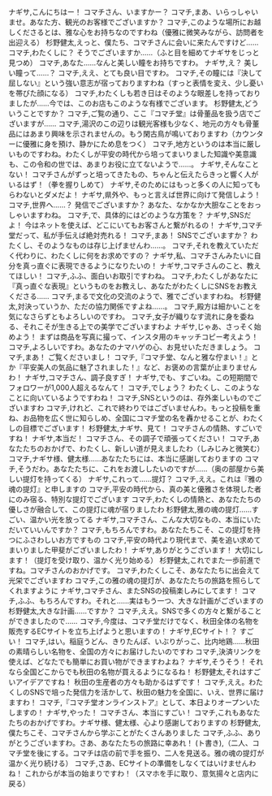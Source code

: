 ナギサ,こんにちはー！ コマチさん、いますかー？
コマチ,まあ、いらっしゃいませ。あなた方、観光のお客様でございますか？
コマチ,このような場所にお越しくださるとは、雅な心をお持ちなのですわね（優雅に微笑みながら、訪問者を出迎える）
杉野健太,えっと、僕たち、コマチさんに会いに来たんですけど……
コマチ,わたくしに？ そうでございますか……（ふと目を細めてナギサをじっと見つめ）
コマチ,あなた……なんと美しい瞳をお持ちですわ。
ナギサ,え？ 美しい瞳って……？
コマチ,ええ、とても良い目ですわ。
コマチ,その瞳には『決して屈しない』という強い意志が宿っておりますわね（すっと表情を変え、少し憂いを帯びた顔になる）
コマチ,わたくしも若き日はそのような眼差しを持っておりましたが……今では、このお店もこのような有様でございます。
杉野健太,どういうことですか？
コマチ,ご覧の通り、ここ『コマチ堂』は骨董品を扱う店でございますが……
コマチ,湯沢のこの辺りは観光客様も少なく、地元の方々も骨董品にはあまり興味を示されませんの。もう閑古鳥が鳴いておりますわ（カウンターに優雅に身を預け、静かにため息をつく）
コマチ,地方というのは本当に厳しいものですわね。わたくしが平安の時代から培ってまいりました知識や美意識も、この令和の世では、あまりお役に立てないようで……。
ナギサ,そんなことない！ コマチさんがずっと培ってきたもの、ちゃんと伝えたらきっと響く人がいるはず！（拳を握りしめて）
ナギサ,そのためにはもっと多くの人に知ってもらわないとダメだよ！
ナギサ,県外や、もっと言えば世界に向けて発信しよう！
コマチ,世界へ……？ 発信でございますか？ あなた、なかなか大胆なことをおっしゃいますわね。
コマチ,で、具体的にはどのような方策を？
ナギサ,SNSだよ！ 今はネットを使えば、どこにいてもお客さんと繋がれるの！
ナギサ,コマチ堂だって、私が手伝えば絶対売れる！
コマチ,まあ！ SNSでございますか？ わたくし、そのようなものは存じ上げませんわ……。
コマチ,それを教えていただく代わりに、わたくしに何をお求めですの？
ナギサ,私、コマチさんみたいに自分を真っ直ぐに表現できるようになりたいの！
ナギサ,コマチさんのこと、教えてほしい！
コマチ,ふふ、面白いお取引ですわね。
コマチ,わたくしがあなたに『真っ直ぐな表現』というものをお教えし、あなたがわたくしにSNSをお教えくださる……
コマチ,まるで文化の交流のようで、雅でございますわね。
杉野健太,対決っていうか、ただの協力関係ですよね……。
コマチ,殿方は細かいことを気になさらずともよろしいのですわ。
コマチ,女子が織りなす流れに身を委ねる、それこそが生きる上での美学でございますわよ
ナギサ,じゃあ、さっそく始めよう！ まずは商品を写真に撮って、インスタ用のキャッチコピー考えよう！
コマチ,よろしいですわ。あなたのナマハゲの心、お見せいただきましょう。
コマチ,まあ！ ご覧くださいまし！
コマチ,『コマチ堂、なんと雅な佇まい！』とか『平安美人の気品に魅了されました！』など、お褒めの言葉が止まりませんわ！
ナギサ,コマチさん、調子良すぎ！
ナギサ,でも、すごいね。この短期間でフォロワーが1,000人超えるなんて！
コマチ,でしょう？ わたくし、このようなことに向いているようですわね！
コマチ,SNSというのは、存外楽しいものでございますわ
コマチ,けれど、これで終わりではございませんわ。もっと投稿を重ね、お品物を広く世に知らしめ、全国にコマチ堂の名を轟かせることが、わたくしの目標でございます！
杉野健太,ナギサ、見て！ コマチさんの情熱、すごいですね！
ナギサ,本当だ！ コマチさん、その調子で頑張ってください！
コマチ,あなたたちのおかげで、わたくし、新しい道が見えましたわ（しみじみと微笑む）
コマチ,ナギサ様、健太様……あなたたちには、本当に感謝しておりますの
コマチ,そうだわ。あなたたちに、これをお渡ししたいのですが……（奥の部屋から美しい提灯を持ってくる）
ナギサ,これって……提灯？
コマチ,ええ。これは『雅の魂の提灯』と申しますの
コマチ,平安の時代から、真の美と優雅さを体現した者にのみ宿る、特別な提灯でございます
コマチ,わたくしの情熱と、あなたたちの優しさが融合して、この提灯に魂が宿りましたわ
杉野健太,雅の魂の提灯……すごい、温かい光を放ってる
ナギサ,コマチさん、こんな大切なもの、本当にいただいていいんですか？
コマチ,もちろんですわ。あなたたちこそ、この提灯を持つにふさわしいお方ですもの
コマチ,平安の時代より現代まで、美を追い求めてまいりました甲斐がございましたわ！
ナギサ,ありがとうございます！ 大切にします！（提灯を受け取り、温かく光り始める）
杉野健太,これでまた一歩前進ですね。コマチさんのおかげです。
コマチ,わたくしこそ、あなたたちに出会えて光栄でございますわ
コマチ,この雅の魂の提灯が、あなたたちの旅路を照らしてくれますように
ナギサ,コマチさん、またSNSの投稿楽しみにしてます！
コマチ,ふふ、もちろんですわ。それと……実はもう一つ、大きな計画がございますの
杉野健太,大きな計画……ですか？
コマチ,ええ。SNSで多くの方々と繋がることができましたので……
コマチ,今度は、コマチ堂だけでなく、秋田全体の名物を販売するECサイトを立ち上げようと思いますの！
ナギサ,ECサイト！？ すごい！
コマチ,はい。稲庭うどん、きりたんぽ、いぶりがっこ、比内地鶏……秋田の素晴らしい名物を、全国の方々にお届けしたいのですわ
コマチ,決済リンクを使えば、どなたでも簡単にお買い物ができますわよね？
ナギサ,そうそう！ それなら全国どこからでも秋田の名物が買えるようになるね！
杉野健太,それはすごいアイデアですね！ 秋田の生産者の方々も助かるはずです！
コマチ,ええ。わたくしのSNSで培った発信力を活かして、秋田の魅力を全国に、いえ、世界に届けますわ！
コマチ,『コマチ堂オンラインストア』として、本日よりオープンいたしますの！
ナギサ,やった！ コマチさん、本当にすごい！
コマチ,これもあなたたちのおかげですわ。ナギサ様、健太様、心より感謝しておりますの
杉野健太,僕たちこそ、コマチさんから学ぶことがたくさんありました
コマチ,ふふ、ありがとうございますわ。さあ、あなたたちの旅路に幸あれ！
(ト書き),（二人、コマチ堂を後にする。コマチは店の前で手を振り、二人を見送る。雅の魂の提灯が温かく光り続ける）
コマチ,さあ、ECサイトの準備をしなくてはいけませんわね！ これからが本当の始まりですわ！（スマホを手に取り、意気揚々と店内に戻る）
